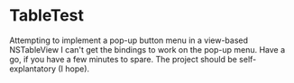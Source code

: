 # TableTest
Attempting to implement a pop-up button menu in a view-based NSTableView
I can't get the bindings to work on the pop-up menu. Have a go, if you have a few minutes to spare.
The project should be self-explantatory (I hope).
